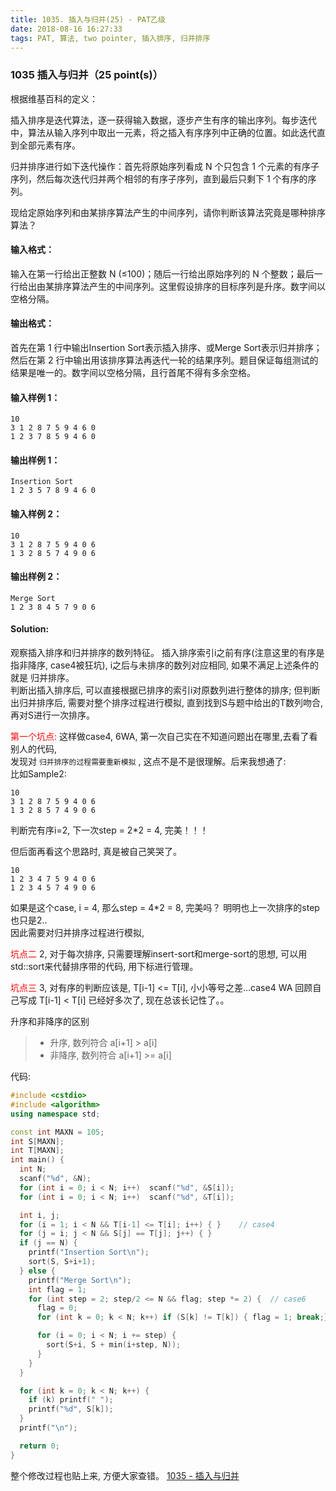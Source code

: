 ```yaml
---
title: 1035. 插入与归并(25) - PAT乙级
date: 2018-08-16 16:27:33
tags: PAT, 算法, two pointer, 插入排序, 归并排序
---
```

### 1035 插入与归并（25 point(s)）

根据维基百科的定义：

插入排序是迭代算法，逐一获得输入数据，逐步产生有序的输出序列。每步迭代中，算法从输入序列中取出一元素，将之插入有序序列中正确的位置。如此迭代直到全部元素有序。

归并排序进行如下迭代操作：首先将原始序列看成 N 个只包含 1 个元素的有序子序列，然后每次迭代归并两个相邻的有序子序列，直到最后只剩下 1 个有序的序列。

现给定原始序列和由某排序算法产生的中间序列，请你判断该算法究竟是哪种排序算法？

#### 输入格式：

输入在第一行给出正整数 N (≤100)；随后一行给出原始序列的 N 个整数；最后一行给出由某排序算法产生的中间序列。这里假设排序的目标序列是升序。数字间以空格分隔。

#### 输出格式：

首先在第 1 行中输出Insertion Sort表示插入排序、或Merge Sort表示归并排序；然后在第 2 行中输出用该排序算法再迭代一轮的结果序列。题目保证每组测试的结果是唯一的。数字间以空格分隔，且行首尾不得有多余空格。

#### 输入样例 1：
```
10
3 1 2 8 7 5 9 4 6 0
1 2 3 7 8 5 9 4 6 0
```
#### 输出样例 1：
```
Insertion Sort
1 2 3 5 7 8 9 4 6 0
```
#### 输入样例 2：
```
10
3 1 2 8 7 5 9 4 0 6
1 3 2 8 5 7 4 9 0 6
```
#### 输出样例 2：
```
Merge Sort
1 2 3 8 4 5 7 9 0 6
```
#### Solution:

观察插入排序和归并排序的数列特征。 插入排序索引i之前有序(注意这里的有序是指非降序, case4被狂坑), i之后与未排序的数列对应相同, 如果不满足上述条件的就是 归并排序。</br>
判断出插入排序后, 可以直接根据已排序的索引i对原数列进行整体的排序; 但判断出归并排序后, 需要对整个排序过程进行模拟, 直到找到S与题中给出的T数列吻合, 再对S进行一次排序。</br>


<span style="color:red">第一个坑点:</span>
这样做case4, 6WA, 第一次自己实在不知道问题出在哪里,去看了看别人的代码,</br>
发现对 `归并排序的过程需要重新模拟` , 这点不是不是很理解。后来我想通了:</br>
比如Sample2:
```
10
3 1 2 8 7 5 9 4 0 6
1 3 2 8 5 7 4 9 0 6
```
判断完有序i=2, 下一次step = 2*2 = 4, 完美！！！</br>

但后面再看这个思路时, 真是被自己笑哭了。
```
10
1 2 3 4 7 5 9 4 0 6
1 2 3 4 5 7 4 9 0 6
```
如果是这个case, i = 4, 那么step = 4*2 = 8, 完美吗？ 明明也上一次排序的step也只是2..</br>
因此需要对归并排序过程进行模拟, 

<span style="color:red">坑点二</span>
2, 对于每次排序, 只需要理解insert-sort和merge-sort的思想, 可以用std::sort来代替排序带的代码, 用下标进行管理。

<span style="color:red">坑点三</span>
3, 对有序的判断应该是, T[i-1] <= T[i], 小小等号之差...case4 WA
回顾自己写成 T[i-1] < T[i] 已经好多次了, 现在总该长记性了。。

升序和非降序的区别
> * 升序,   数列符合 a[i+1] > a[i]
> * 非降序, 数列符合 a[i+1] >= a[i]

代码:
```cpp
#include <cstdio>
#include <algorithm>
using namespace std;

const int MAXN = 105;
int S[MAXN];
int T[MAXN];
int main() {
  int N;
  scanf("%d", &N);
  for (int i = 0; i < N; i++)  scanf("%d", &S[i]);
  for (int i = 0; i < N; i++)  scanf("%d", &T[i]);

  int i, j;
  for (i = 1; i < N && T[i-1] <= T[i]; i++) { }    // case4
  for (j = i; j < N && S[j] == T[j]; j++) { }
  if (j == N) {
    printf("Insertion Sort\n");
    sort(S, S+i+1);
  } else {
    printf("Merge Sort\n");
    int flag = 1;
    for (int step = 2; step/2 <= N && flag; step *= 2) {  // case6
      flag = 0;
      for (int k = 0; k < N; k++) if (S[k] != T[k]) { flag = 1; break;}

      for (i = 0; i < N; i += step) {
        sort(S+i, S + min(i+step, N));
      }
    }
  }

  for (int k = 0; k < N; k++) {
    if (k) printf(" ");
    printf("%d", S[k]);
  }
  printf("\n");

  return 0;
}
```

整个修改过程也贴上来, 方便大家查错。
[1035 - 插入与归并](https://github.com/timtingwei/PAT/blob/master/BasicLevel_C%2B%2B/1035%20插入与归并(25).cpp)
 
